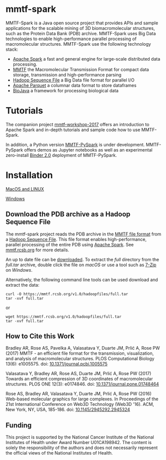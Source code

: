 # mmtf-spark
MMTF-Spark is a Java open source project that provides APIs and sample applications for the scalable mining of 3D biomacromolecular structures, such as the Protein Data Bank (PDB) archive. MMTF-Spark uses Big Data technologies to enable high-performance parallel processing of macromolecular structures. MMTF-Spark use the following technology stack:
* [Apache Spark](https://spark.apache.org/) a fast and general engine for large-scale distributed data processing.
* [MMTF](https://mmtf.rcsb.org/) the Macromolecular Transmission Format for compact data storage, transmission and high-performance parsing
* [Hadoop Sequence File](https://wiki.apache.org/hadoop/SequenceFile) a Big Data file format for parallel I/O
* [Apache Parquet](https://parquet.apache.org/) a columnar data format to store dataframes
* [BioJava](http://biojava.org/) a framework for processing biological data

# Tutorials
The companion project [mmtf-workshop-2017](https://github.com/sbl-sdsc/mmtf-workshop-2017) offers an introduction to Apache Spark and in-depth tutorials and sample code how to use MMTF-Spark.

In addition, a Python version [MMTF-PySpark](https://github.com/sbl-sdsc/mmtf-pyspark) is under development. MMTF-PySpark offers demos as Jupyter notebooks as well as an experimental zero-install [Binder 2.0](https://elifesciences.org/labs/8653a61d/introducing-binder-2-0-share-your-interactive-research-environment) deployment of MMTF-PySpark.

# Installation

[MacOS and LINUX](docs/MacOsInstallation.md)

[Windows](docs/WindowsInstallation.md)

## Download the PDB archive as a Hadoop Sequence File
The mmtf-spark project reads the PDB archive in the [MMTF file format](https://doi.org/10.1371/journal.pcbi.1005575) from a [Hadoop Sequence File](https://wiki.apache.org/hadoop/SequenceFile). This file format enables high-performance, parallel processing of the entire PDB using [Apache Spark](https://spark.apache.org).
See [mmtf.rcsb.org](https://mmtf.rcsb.org/download.html) for more details.

An up to date file can be [downloaded](http://mmtf.rcsb.org/v1.0/hadoopfiles/full.tar). To extract the *full* directory from the *full.tar* archive, double click the file on *macOS* or use a tool such as [7-Zip](http://www.7-zip.org/) on *Windows*.

Alternatively, the following command line tools can be used download and extract the data:

```
curl -O https://mmtf.rcsb.org/v1.0/hadoopfiles/full.tar
tar -xvf full.tar
```
or
```
wget https://mmtf.rcsb.org/v1.0/hadoopfiles/full.tar
tar -xvf full.tar
```
## How to Cite this Work

Bradley AR, Rose AS, Pavelka A, Valasatava Y, Duarte JM, Prlić A, Rose PW (2017) MMTF - an efficient file format for the transmission, visualization, and analysis of macromolecular structures. PLOS Computational Biology 13(6): e1005575. doi: [10.1371/journal.pcbi.1005575](https://doi.org/10.1371/journal.pcbi.1005575)

Valasatava Y, Bradley AR, Rose AS, Duarte JM, Prlić A, Rose PW (2017) Towards an efficient compression of 3D coordinates of macromolecular structures. PLOS ONE 12(3): e0174846. doi: [10.1371/journal.pone.01748464](https://doi.org/10.1371/journal.pone.0174846)

Rose AS, Bradley AR, Valasatava Y, Duarte JM, Prlić A, Rose PW (2016) Web-based molecular graphics for large complexes. In Proceedings of the 21st International Conference on Web3D Technology (Web3D '16). ACM, New York, NY, USA, 185-186. doi: [10.1145/2945292.2945324](https://doi.org/10.1145/2945292.2945324)

## Funding
This project is supported by the National Cancer Institute of the National Institutes of Health under Award Number U01CA198942. The content is solely the responsibility of the authors and does not necessarily represent the official views of the National Institutes of Health.
